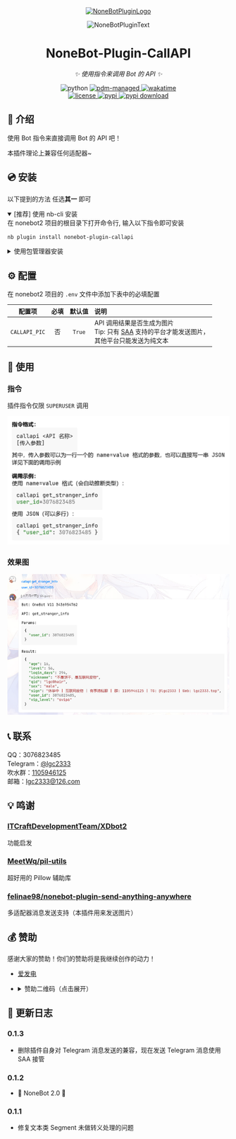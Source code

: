 <!-- markdownlint-disable MD031 MD033 MD036 MD041 -->

<div align="center">

<a href="https://v2.nonebot.dev/store">
  <img src="https://raw.githubusercontent.com/A-kirami/nonebot-plugin-template/resources/nbp_logo.png" width="180" height="180" alt="NoneBotPluginLogo">
</a>

<p>
  <img src="https://raw.githubusercontent.com/A-kirami/nonebot-plugin-template/resources/NoneBotPlugin.svg" width="240" alt="NoneBotPluginText">
</p>

# NoneBot-Plugin-CallAPI

_✨ 使用指令来调用 Bot 的 API ✨_

<img src="https://img.shields.io/badge/python-3.9+-blue.svg" alt="python">
<a href="https://pdm.fming.dev">
  <img src="https://img.shields.io/badge/pdm-managed-blueviolet" alt="pdm-managed">
</a>
<a href="https://wakatime.com/badge/user/b61b0f9a-f40b-4c82-bc51-0a75c67bfccf/project/f4cf118f-464e-4dfc-bf93-dd2cb970b034">
  <img src="https://wakatime.com/badge/user/b61b0f9a-f40b-4c82-bc51-0a75c67bfccf/project/f4cf118f-464e-4dfc-bf93-dd2cb970b034.svg" alt="wakatime">
</a>

<br />

<a href="./LICENSE">
  <img src="https://img.shields.io/github/license/lgc-NB2Dev/nonebot-plugin-callapi.svg" alt="license">
</a>
<a href="https://pypi.python.org/pypi/nonebot-plugin-callapi">
  <img src="https://img.shields.io/pypi/v/nonebot-plugin-callapi.svg" alt="pypi">
</a>
<a href="https://pypi.python.org/pypi/nonebot-plugin-callapi">
  <img src="https://img.shields.io/pypi/dm/nonebot-plugin-callapi" alt="pypi download">
</a>

</div>

## 📖 介绍

使用 Bot 指令来直接调用 Bot 的 API 吧！

本插件理论上兼容任何适配器~

## 💿 安装

以下提到的方法 任选**其一** 即可

<details open>
<summary>[推荐] 使用 nb-cli 安装</summary>
在 nonebot2 项目的根目录下打开命令行, 输入以下指令即可安装

```bash
nb plugin install nonebot-plugin-callapi
```

</details>

<details>
<summary>使用包管理器安装</summary>
在 nonebot2 项目的插件目录下, 打开命令行, 根据你使用的包管理器, 输入相应的安装命令

<details>
<summary>pip</summary>

```bash
pip install nonebot-plugin-callapi
```

</details>
<details>
<summary>pdm</summary>

```bash
pdm add nonebot-plugin-callapi
```

</details>
<details>
<summary>poetry</summary>

```bash
poetry add nonebot-plugin-callapi
```

</details>
<details>
<summary>conda</summary>

```bash
conda install nonebot-plugin-callapi
```

</details>

打开 nonebot2 项目根目录下的 `pyproject.toml` 文件, 在 `[tool.nonebot]` 部分的 `plugins` 项里追加写入

```toml
[tool.nonebot]
plugins = [
    # ...
    "nonebot_plugin_callapi"
]
```

</details>

## ⚙️ 配置

在 nonebot2 项目的 `.env` 文件中添加下表中的必填配置

|    配置项     | 必填 | 默认值 | 说明                                                                                                                                                                       |
| :-----------: | :--: | :----: | :------------------------------------------------------------------------------------------------------------------------------------------------------------------------- |
| `CALLAPI_PIC` |  否  | `True` | API 调用结果是否生成为图片<br />Tip: 只有 [SAA](https://github.com/felinae98/nonebot-plugin-send-anything-anywhere) 支持的平台才能发送图片，<br />其他平台只能发送为纯文本 |

## 🎉 使用

### 指令

插件指令仅限 `SUPERUSER` 调用

![intro](https://raw.githubusercontent.com/lgc-NB2Dev/readme/main/callapi/intro.png)

### 效果图

![preview](https://raw.githubusercontent.com/lgc-NB2Dev/readme/main/callapi/preview.png)

## 📞 联系

QQ：3076823485  
Telegram：[@lgc2333](https://t.me/lgc2333)  
吹水群：[1105946125](https://jq.qq.com/?_wv=1027&k=Z3n1MpEp)  
邮箱：<lgc2333@126.com>

## 💡 鸣谢

### [ITCraftDevelopmentTeam/XDbot2](https://github.com/ITCraftDevelopmentTeam/XDbot2)

功能启发

### [MeetWq/pil-utils](https://github.com/MeetWq/pil-utils)

超好用的 Pillow 辅助库

### [felinae98/nonebot-plugin-send-anything-anywhere](https://github.com/felinae98/nonebot-plugin-send-anything-anywhere)

多适配器消息发送支持（本插件用来发送图片）

## 💰 赞助

感谢大家的赞助！你们的赞助将是我继续创作的动力！

- [爱发电](https://afdian.net/@lgc2333)
- <details>
    <summary>赞助二维码（点击展开）</summary>

  ![讨饭](https://raw.githubusercontent.com/lgc2333/ShigureBotMenu/master/src/imgs/sponsor.png)

  </details>

## 📝 更新日志

### 0.1.3

- 删除插件自身对 Telegram 消息发送的兼容，现在发送 Telegram 消息使用 SAA 接管

### 0.1.2

- 🎉 NoneBot 2.0 🚀

### 0.1.1

- 修复文本类 Segment 未做转义处理的问题
